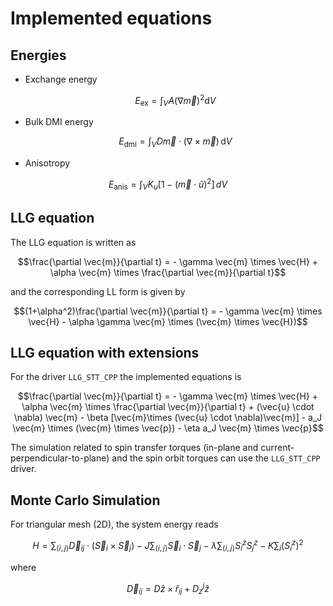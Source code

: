 # Implemented equations

## Energies

- Exchange energy

  ```math
  E_\mathrm{ex} = \int_{V} A (\nabla \vec{m})^2 \mathrm{d}V
  ```

- Bulk DMI energy

  ```math
  E_{\mathrm{dmi}} = \int_V D \vec{m} \cdot (\nabla \times \vec{m}) \, \mathrm{d}V
  ```

- Anisotropy

```math
E_\mathrm{anis} = \int_{V} K_{u} [ 1 - (\vec{m} \cdot \hat{u})^2 ]\, dV
```

## LLG equation

The LLG equation is written as

```math
\frac{\partial \vec{m}}{\partial t} = - \gamma \vec{m} \times \vec{H} + \alpha \vec{m} \times  \frac{\partial \vec{m}}{\partial t}
```

and the corresponding LL form is given by

```math
(1+\alpha^2)\frac{\partial \vec{m}}{\partial t} = - \gamma \vec{m} \times \vec{H} - \alpha \gamma \vec{m} \times (\vec{m} \times \vec{H})
```

## LLG equation with extensions

For the driver `LLG_STT_CPP` the implemented equations is

```math
\frac{\partial \vec{m}}{\partial t} = - \gamma \vec{m} \times \vec{H} + \alpha \vec{m} \times  \frac{\partial \vec{m}}{\partial t}
+ (\vec{u} \cdot \nabla) \vec{m} - \beta [\vec{m}\times (\vec{u} \cdot \nabla)\vec{m}] - a_J \vec{m} \times (\vec{m} \times \vec{p})
 - \eta a_J \vec{m} \times \vec{p}
```

The simulation related to spin transfer torques (in-plane and current-perpendicular-to-plane) and the spin orbit torques can use the `LLG_STT_CPP` driver.

## Monte Carlo Simulation

For triangular mesh (2D), the system energy reads

```math
H= \sum_{\langle i, j\rangle}  \vec{D}_{i j} \cdot\left(\vec{S}_{i} \times \vec{S}_{j}\right)
-J \sum_{\langle i, j\rangle} \vec{S}_{i} \cdot \vec{S}_{j}- \lambda \sum_{\langle i, j\rangle} S_{i}^{z} S_{j}^{z}
-K \sum_{i}\left(S_{i}^{z}\right)^{2}
```

where

```math
\vec{D}_{i j} = D \hat{z} \times \hat{r}_{ij}  + D_z^{j} \hat{z}
```
